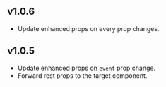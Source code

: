 v1.0.6
------

* Update enhanced props on every prop changes.

v1.0.5
------

* Update enhanced props on `event` prop change.
* Forward rest props to the target component.
